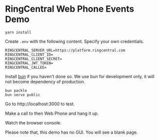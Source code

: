 # RingCentral Web Phone Events Demo

```
yarn install
```

Create `.env` with the following content.
Specify your own credentials.

```
RINGCENTRAL_SERVER_URL=https://platform.ringcentral.com
RINGCENTRAL_CLIENT_ID=
RINGCENTRAL_CLIENT_SECRET=
RINGCENTRAL_JWT_TOKEN=
RINGCENTRAL_CALLEE=
```

Install [bun](https://bun.sh/) if you haven't done so.
We use bun for development only, it will not become dependency of production.

```
bun packle
bun serve public
```

Go to http://localhost:3000 to test.

Make a call to then Web Phone and hang it up.

Watch the browser console.

Please note that, this demo has no GUI. You will see a blank page.
